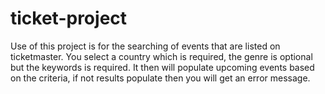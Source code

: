 # ticket-project

Use of this project is for the searching of events that are listed on ticketmaster. You select a country which is required, the genre is optional but the keywords is required. It then will populate upcoming events based on the criteria, if not results populate then you will get an error message.
